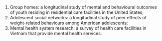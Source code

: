 1. Group homes: a longitudinal study of mental and behavioural outcomes of youth residing in residential care facilities in the United States; 
2. Adolescent social networks: a longitudinal study of peer effects of weight-related behaviours among American adolescents; 
3. Mental health system research: a survey of health care facilities in Vietnam that provide mental health services.
